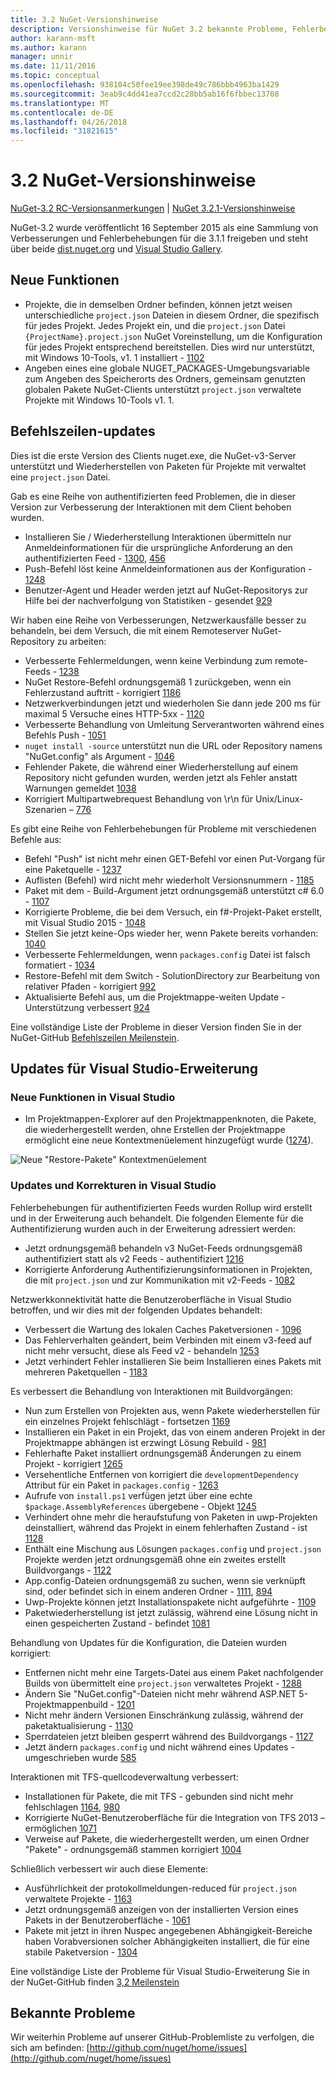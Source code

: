 ```yaml
---
title: 3.2 NuGet-Versionshinweise
description: Versionshinweise für NuGet 3.2 bekannte Probleme, Fehlerbehebungen, Funktionen und Archivierung von dcrs Design einschließlich.
author: karann-msft
ms.author: karann
manager: unnir
ms.date: 11/11/2016
ms.topic: conceptual
ms.openlocfilehash: 938104c50fee19ee398de49c786bbb4963ba1429
ms.sourcegitcommit: 3eab9c4dd41ea7ccd2c28bb5ab16f6fbbec13708
ms.translationtype: MT
ms.contentlocale: de-DE
ms.lasthandoff: 04/26/2018
ms.locfileid: "31821615"
---
```

# <a name="nuget-32-release-notes"></a>3.2 NuGet-Versionshinweise

[NuGet-3.2 RC-Versionsanmerkungen](../release-notes/nuget-3.2-RC.md) | [NuGet 3.2.1-Versionshinweise](../release-notes/nuget-3.2.1.md)

NuGet-3.2 wurde veröffentlicht 16 September 2015 als eine Sammlung von Verbesserungen und Fehlerbehebungen für die 3.1.1 freigeben und steht über beide [dist.nuget.org](http://dist.nuget.org/index.html) und [Visual Studio Gallery](https://marketplace.visualstudio.com/items?itemName=NuGetTeam.NuGetPackageManagerforVisualStudio2015).

## <a name="new-features"></a>Neue Funktionen

* Projekte, die in demselben Ordner befinden, können jetzt weisen unterschiedliche `project.json` Dateien in diesem Ordner, die spezifisch für jedes Projekt.  Jedes Projekt ein, und die `project.json` Datei `{ProjectName}.project.json` NuGet Voreinstellung, um die Konfiguration für jedes Projekt entsprechend bereitstellen.  Dies wird nur unterstützt, mit Windows 10-Tools, v1. 1 installiert - [1102](https://github.com/NuGet/Home/issues/1102)
* Angeben eines eine globale NUGET_PACKAGES-Umgebungsvariable zum Angeben des Speicherorts des Ordners, gemeinsam genutzten globalen Pakete NuGet-Clients unterstützt `project.json` verwaltete Projekte mit Windows 10-Tools v1. 1.

## <a name="command-line-updates"></a>Befehlszeilen-updates

Dies ist die erste Version des Clients nuget.exe, die NuGet-v3-Server unterstützt und Wiederherstellen von Paketen für Projekte mit verwaltet eine `project.json` Datei.

Gab es eine Reihe von authentifizierten feed Problemen, die in dieser Version zur Verbesserung der Interaktionen mit dem Client behoben wurden.

* Installieren Sie / Wiederherstellung Interaktionen übermitteln nur Anmeldeinformationen für die ursprüngliche Anforderung an den authentifizierten Feed - [1300](https://github.com/NuGet/Home/issues/1300), [456](https://github.com/NuGet/Home/issues/456)
* Push-Befehl löst keine Anmeldeinformationen aus der Konfiguration - [1248](https://github.com/NuGet/Home/issues/1248)
* Benutzer-Agent und Header werden jetzt auf NuGet-Repositorys zur Hilfe bei der nachverfolgung von Statistiken - gesendet [929](https://github.com/NuGet/Home/issues/929)

Wir haben eine Reihe von Verbesserungen, Netzwerkausfälle besser zu behandeln, bei dem Versuch, die mit einem Remoteserver NuGet-Repository zu arbeiten:

* Verbesserte Fehlermeldungen, wenn keine Verbindung zum remote-Feeds - [1238](https://github.com/NuGet/Home/issues/1238)
* NuGet Restore-Befehl ordnungsgemäß 1 zurückgeben, wenn ein Fehlerzustand auftritt - korrigiert [1186](https://github.com/NuGet/Home/issues/1186)
* Netzwerkverbindungen jetzt und wiederholen Sie dann jede 200 ms für maximal 5 Versuche eines HTTP-5xx - [1120](https://github.com/NuGet/Home/issues/1120)
* Verbesserte Behandlung von Umleitung Serverantworten während eines Befehls Push - [1051](https://github.com/NuGet/Home/issues/1051)
* `nuget install -source` unterstützt nun die URL oder Repository namens "NuGet.config" als Argument - [1046](https://github.com/NuGet/Home/issues/1046)
* Fehlender Pakete, die während einer Wiederherstellung auf einem Repository nicht gefunden wurden, werden jetzt als Fehler anstatt Warnungen gemeldet [1038](https://github.com/NuGet/Home/issues/1038)
* Korrigiert Multipartwebrequest Behandlung von \r\n für Unix/Linux-Szenarien – [776](https://github.com/NuGet/Home/issues/776)

Es gibt eine Reihe von Fehlerbehebungen für Probleme mit verschiedenen Befehle aus:

* Befehl "Push" ist nicht mehr einen GET-Befehl vor einen Put-Vorgang für eine Paketquelle - [1237](https://github.com/NuGet/Home/issues/1237)
* Auflisten (Befehl) wird nicht mehr wiederholt Versionsnummern - [1185](https://github.com/NuGet/Home/issues/1185)
* Paket mit dem - Build-Argument jetzt ordnungsgemäß unterstützt c# 6.0 - [1107](https://github.com/NuGet/Home/issues/1107)
* Korrigierte Probleme, die bei dem Versuch, ein f#-Projekt-Paket erstellt, mit Visual Studio 2015 - [1048](https://github.com/NuGet/Home/issues/1048)
* Stellen Sie jetzt keine-Ops wieder her, wenn Pakete bereits vorhanden: [1040](https://github.com/NuGet/Home/issues/1040)
* Verbesserte Fehlermeldungen, wenn `packages.config` Datei ist falsch formatiert - [1034](https://github.com/NuGet/Home/issues/1034)
* Restore-Befehl mit dem Switch - SolutionDirectory zur Bearbeitung von relativer Pfaden - korrigiert [992](https://github.com/NuGet/Home/issues/992)
* Aktualisierte Befehl aus, um die Projektmappe-weiten Update - Unterstützung verbessert [924](https://github.com/NuGet/Home/issues/924)

Eine vollständige Liste der Probleme in dieser Version finden Sie in der NuGet-GitHub [Befehlszeilen Meilenstein](https://github.com/nuget/home/issues?utf8=%E2%9C%93&q=is%3Aissue+milestone%3A3.2.0-commandline+is%3Aclosed+-label%3AClosedAs%3ADuplicate).

## <a name="visual-studio-extension-updates"></a>Updates für Visual Studio-Erweiterung

### <a name="new-features-in-visual-studio"></a>Neue Funktionen in Visual Studio

* Im Projektmappen-Explorer auf den Projektmappenknoten, die Pakete, die wiederhergestellt werden, ohne Erstellen der Projektmappe ermöglicht eine neue Kontextmenüelement hinzugefügt wurde ([1274](https://github.com/NuGet/Home/issues/1274)).

![Neue "Restore-Pakete" Kontextmenüelement](./media/NuGet-3.2/newContextMenu.png)

### <a name="updates-and-fixes-in-visual-studio"></a>Updates und Korrekturen in Visual Studio

Fehlerbehebungen für authentifizierten Feeds wurden Rollup wird erstellt und in der Erweiterung auch behandelt.  Die folgenden Elemente für die Authentifizierung wurden auch in der Erweiterung adressiert werden:

* Jetzt ordnungsgemäß behandeln v3 NuGet-Feeds ordnungsgemäß authentifiziert statt als v2 Feeds - authentifiziert [1216](https://github.com/NuGet/Home/issues/1216)
* Korrigierte Anforderung Authentifizierungsinformationen in Projekten, die mit `project.json` und zur Kommunikation mit v2-Feeds - [1082](https://github.com/NuGet/Home/issues/1082)

Netzwerkkonnektivität hatte die Benutzeroberfläche in Visual Studio betroffen, und wir dies mit der folgenden Updates behandelt:

* Verbessert die Wartung des lokalen Caches Paketversionen - [1096](https://github.com/NuGet/Home/issues/1096)
* Das Fehlerverhalten geändert, beim Verbinden mit einem v3-feed auf nicht mehr versucht, diese als Feed v2 - behandeln [1253](https://github.com/NuGet/Home/issues/1253)
* Jetzt verhindert Fehler installieren Sie beim Installieren eines Pakets mit mehreren Paketquellen - [1183](https://github.com/NuGet/Home/issues/1183)

Es verbessert die Behandlung von Interaktionen mit Buildvorgängen:

* Nun zum Erstellen von Projekten aus, wenn Pakete wiederherstellen für ein einzelnes Projekt fehlschlägt - fortsetzen [1169](https://github.com/NuGet/Home/issues/1169)
* Installieren ein Paket in ein Projekt, das von einem anderen Projekt in der Projektmappe abhängen ist erzwingt Lösung Rebuild - [981](https://github.com/NuGet/Home/issues/981)
* Fehlerhafte Paket installiert ordnungsgemäß Änderungen zu einem Projekt - korrigiert [1265](https://github.com/NuGet/Home/issues/1265)
* Versehentliche Entfernen von korrigiert die `developmentDependency` Attribut für ein Paket in `packages.config`  -  [1263](https://github.com/NuGet/Home/issues/1263)
* Aufrufe von `install.ps1` verfügen jetzt über eine echte `$package.AssemblyReferences` übergebene - Objekt [1245](https://github.com/NuGet/Home/issues/1245)
* Verhindert ohne mehr die heraufstufung von Paketen in uwp-Projekten deinstalliert, während das Projekt in einem fehlerhaften Zustand - ist [1128](https://github.com/NuGet/Home/issues/1128)
* Enthält eine Mischung aus Lösungen `packages.config` und `project.json` Projekte werden jetzt ordnungsgemäß ohne ein zweites erstellt Buildvorgangs - [1122](https://github.com/NuGet/Home/issues/1122)
* App.config-Dateien ordnungsgemäß zu suchen, wenn sie verknüpft sind, oder befindet sich in einem anderen Ordner - [1111](https://github.com/NuGet/Home/issues/1111), [894](https://github.com/NuGet/Home/issues/894)
* Uwp-Projekte können jetzt Installationspakete nicht aufgeführte - [1109](https://github.com/NuGet/Home/issues/1109)
* Paketwiederherstellung ist jetzt zulässig, während eine Lösung nicht in einen gespeicherten Zustand - befindet [1081](https://github.com/NuGet/Home/issues/1081)

Behandlung von Updates für die Konfiguration, die Dateien wurden korrigiert:

* Entfernen nicht mehr eine Targets-Datei aus einem Paket nachfolgender Builds von übermittelt eine `project.json` verwaltetes Projekt - [1288](https://github.com/NuGet/Home/issues/1288)
* Ändern Sie "NuGet.config"-Dateien nicht mehr während ASP.NET 5-Projektmappenbuild - [1201](https://github.com/NuGet/Home/issues/1201)
* Nicht mehr ändern Versionen Einschränkung zulässig, während der paketaktualisierung - [1130](https://github.com/NuGet/Home/issues/1130)
* Sperrdateien jetzt bleiben gesperrt während des Buildvorgangs - [1127](https://github.com/NuGet/Home/issues/1127)
* Jetzt ändern `packages.config` und nicht während eines Updates - umgeschrieben wurde [585](https://github.com/NuGet/Home/issues/585)

Interaktionen mit TFS-quellcodeverwaltung verbessert:

* Installationen für Pakete, die mit TFS - gebunden sind nicht mehr fehlschlagen [1164](https://github.com/NuGet/Home/issues/1164), [980](https://github.com/NuGet/Home/issues/980)
* Korrigierte NuGet-Benutzeroberfläche für die Integration von TFS 2013 – ermöglichen [1071](https://github.com/NuGet/Home/issues/1071)
* Verweise auf Pakete, die wiederhergestellt werden, um einen Ordner "Pakete" - ordnungsgemäß stammen korrigiert [1004](https://github.com/NuGet/Home/issues/1004)

Schließlich verbessert wir auch diese Elemente:

* Ausführlichkeit der protokollmeldungen-reduced für `project.json` verwaltete Projekte - [1163](https://github.com/NuGet/Home/issues/1163)
* Jetzt ordnungsgemäß anzeigen von der installierten Version eines Pakets in der Benutzeroberfläche - [1061](https://github.com/NuGet/Home/issues/1061)
* Pakete mit jetzt in ihren Nuspec angegebenen Abhängigkeit-Bereiche haben Vorabversionen solcher Abhängigkeiten installiert, die für eine stabile Paketversion - [1304](https://github.com/NuGet/Home/issues/1304)

Eine vollständige Liste der Probleme für Visual Studio-Erweiterung Sie in der NuGet-GitHub finden [3,2 Meilenstein](https://github.com/nuget/home/issues?q=is%3Aissue+is%3Aclosed+-label%3AClosedAs%3ADuplicate+milestone%3A3.2)

## <a name="known-issues"></a>Bekannte Probleme

Wir weiterhin Probleme auf unserer GitHub-Problemliste zu verfolgen, die sich am befinden: [http://github.com/nuget/home/issues](http://github.com/nuget/home/issues)